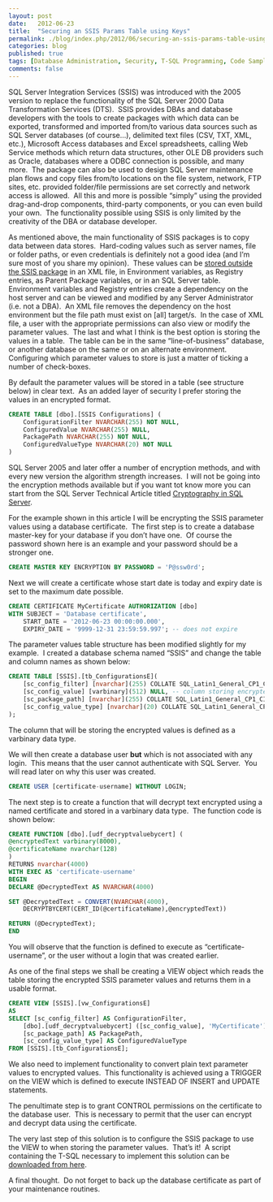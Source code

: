 ```yaml
---
layout: post
date:   2012-06-23
title:  "Securing an SSIS Params Table using Keys"
permalink: ./blog/index.php/2012/06/securing-an-ssis-params-table-using-keys/
categories: blog
published: true
tags: [Database Administration, Security, T-SQL Programming, Code Samples, Coding Practices, data types, Development, SQL Server 2005, SQL Server 2008, SQL Server 2008 R2, SQL Server 2012, SQL Server Integration Services, Architecture, SSIS, Security]
comments: false
---
```

SQL Server Integration Services (SSIS) was introduced with the 2005 version to replace the functionality of the SQL Server 2000 Data Transformation Services (DTS).  SSIS provides DBAs and database developers with the tools to create packages with which data can be exported, transformed and imported from/to various data sources such as SQL Server databases (of course…), delimited text files (CSV, TXT, XML, etc.), Microsoft Access databases and Excel spreadsheets, calling Web Service methods which return data structures, other OLE DB providers such as Oracle, databases where a ODBC connection is possible, and many more.  The package can also be used to design SQL Server maintenance plan flows and copy files from/to locations on the file system, network, FTP sites, etc. provided folder/file permissions are set correctly and network access is allowed.  All this and more is possible “simply” using the provided drag-and-drop components, third-party components, or you can even build your own.  The functionality possible using SSIS is only limited by the creativity of the DBA or database developer.

As mentioned above, the main functionality of SSIS packages is to copy data between data stores.  Hard-coding values such as server names, file or folder paths, or even credentials is definitely not a good idea (and I’m sure most of you share my opinion).  These values can be [stored outside the SSIS package](http://msdn.microsoft.com/en-us/library/ms141682.aspx) in an XML file, in Environment variables, as Registry entries, as Parent Package variables, or in an SQL Server table.  Environment variables and Registry entries create a dependency on the host server and can be viewed and modified by any Server Administrator (i.e. not a DBA).  An XML file removes the dependency on the host environment but the file path must exist on [all] target/s.  In the case of XML file, a user with the appropriate permissions can also view or modify the parameter values.  The last and what I think is the best option is storing the values in a table.  The table can be in the same “line-of-business” database, or another database on the same or on an alternate environment.  Configuring which parameter values to store is just a matter of ticking a number of check-boxes.

By default the parameter values will be stored in a table (see structure below) in clear text.  As an added layer of security I prefer storing the values in an encrypted format.

``` sql
CREATE TABLE [dbo].[SSIS Configurations] (
    ConfigurationFilter NVARCHAR(255) NOT NULL,
    ConfiguredValue NVARCHAR(255) NULL,
    PackagePath NVARCHAR(255) NOT NULL,
    ConfiguredValueType NVARCHAR(20) NOT NULL
)
```

SQL Server 2005 and later offer a number of encryption methods, and with every new version the algorithm strength increases.  I will not be going into the encryption methods available but if you want tot know more you can start from the SQL Server Technical Article titled [Cryptography in SQL Server](http://msdn.microsoft.com/en-us/library/cc837966.aspx).

For the example shown in this article I will be encrypting the SSIS parameter values using a database certificate.  The first step is to create a database master-key for your database if you don’t have one.  Of course the password shown here is an example and your password should be a stronger one.

``` sql
CREATE MASTER KEY ENCRYPTION BY PASSWORD = 'P@ssw0rd';
```

Next we will create a certificate whose start date is today and expiry date is set to the maximum date possible.

``` sql
CREATE CERTIFICATE MyCertificate AUTHORIZATION [dbo]
WITH SUBJECT = 'Database certificate',
    START_DATE = '2012-06-23 00:00:00.000',
    EXPIRY_DATE = '9999-12-31 23:59:59.997'; -- does not expire
```

The parameter values table structure has been modified slightly for my example.  I created a database schema named “SSIS” and change the table and column names as shown below:

``` sql
CREATE TABLE [SSIS].[tb_ConfigurationsE](
    [sc_config_filter] [nvarchar](255) COLLATE SQL_Latin1_General_CP1_CI_AS NOT NULL,
    [sc_config_value] [varbinary](512) NULL, -- column storing encrypted data
    [sc_package_path] [nvarchar](255) COLLATE SQL_Latin1_General_CP1_CI_AS NOT NULL,
    [sc_config_value_type] [nvarchar](20) COLLATE SQL_Latin1_General_CP1_CI_AS NOT NULL
);
```

The column that will be storing the encrypted values is defined as a varbinary data type.

We will then create a database user **but** which is not associated with any login.  This means that the user cannot authenticate with SQL Server.  You will read later on why this user was created.

``` sql
CREATE USER [certificate-username] WITHOUT LOGIN;
```

The next step is to create a function that will decrypt text encrypted using a named certificate and stored in a varbinary data type.  The function code is shown below:

``` sql
CREATE FUNCTION [dbo].[udf_decryptvaluebycert] (
@encryptedText varbinary(8000),
@certificateName nvarchar(128)
)
RETURNS nvarchar(4000)
WITH EXEC AS 'certificate-username'
BEGIN
DECLARE @DecryptedText AS NVARCHAR(4000)

SET @DecryptedText = CONVERT(NVARCHAR(4000), 
    DECRYPTBYCERT(CERT_ID(@certificateName),@encryptedText))

RETURN (@DecryptedText);
END
```

You will observe that the function is defined to execute as “certificate-username”, or the user without a login that was created earlier.

As one of the final steps we shall be creating a VIEW object which reads the table storing the encrypted SSIS parameter values and returns them in a usable format.

``` sql
CREATE VIEW [SSIS].[vw_ConfigurationsE]
AS
SELECT [sc_config_filter] AS ConfigurationFilter,
    [dbo].[udf_decryptvaluebycert] ([sc_config_value], 'MyCertificate') AS ConfiguredValue,
    [sc_package_path] AS PackagePath,
    [sc_config_value_type] AS ConfiguredValueType
FROM [SSIS].[tb_ConfigurationsE];
```

We also need to implement functionality to convert plain text parameter values to encrypted values.  This functionality is achieved using a TRIGGER on the VIEW which is defined to execute INSTEAD OF INSERT and UPDATE statements.

The penultimate step is to grant CONTROL permissions on the certificate to the database user.  This is necessary to permit that the user can encrypt and decrypt data using the certificate.

The very last step of this solution is to configure the SSIS package to use the VIEW to when storing the parameter values.  That’s it!  A script containing the T-SQL necessary to implement this solution can be [downloaded from here](/assets/article_files/2012-06-securing-an-ssis-params-table-using-keys/securing-an-ssis-params-table-using-keys.zip).

A final thought.  Do not forget to back up the database certificate as part of your maintenance routines.
